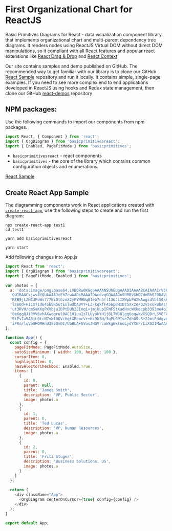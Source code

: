 # First Organizational Chart for ReactJS

Basic Primitives Diagrams for React - data visualization component library that implements organizational chart and multi-parent dependency tree diagrams. It renders nodes using ReactJS Virtual DOM without direct DOM manipulations, so it compliant with all React features and popular react extensions like [React Drag & Drop](http://react-dnd.github.io/react-dnd/about) and [React Context](https://reactjs.org/docs/context.html)

Our site contains samples and demo published on GitHub. The recommended way to get familiar with our library is to clone our GitHub [React Sample](https://github.com/BasicPrimitives/react) repository and run it locally. It contains simple, single-page examples. If you need to see more complex end to end applications developed in ReactJS using hooks and Redux state management, then clone our GitHub [react-demos](https://github.com/BasicPrimitives/react-demo) repository

## NPM packages:
Use the following commands to import our components from npm packages. 
```JavaScript
import React, { Component } from 'react';
import { OrgDiagram } from 'basicprimitivesreact';
import { Enabled, PageFitMode } from 'basicprimitives';
```
* `basicprimitivesreact` - react components
* `basicprimitives` - the core of the library which contains common configuration objects and enumerations.

[React Sample](../src/components/Samples/FirstOrganizationalChart.js)

## Create React App Sample
The diagramming components work in React applications created with [`create-react-app`](https://facebook.github.io/create-react-app/), use the following steps to create and run the first diagram:

```
npx create-react-app test1
cd test1

yarn add basicprimitivesreact

yarn start
```

Add following changes into App.js

```JavaScript
import React from 'react';
import { OrgDiagram } from 'basicprimitivesreact';
import { PageFitMode, Enabled } from 'basicprimitives';
 
var photos = {
  a: 'data:image/png;base64,iVBORw0KGgoAAAANSUhEUgAAADIAAAA8CAIAAACrV36WAAAAAXNSR0IArs4c6QAAAARn' + 
  'QU1BAACxjwv8YQUAAAAJcEhZcwAADsMAAA7DAcdvqGQAAAGnSURBVGhD7dnBbQJBDAVQk1o2QjlQwKYGzpSwKQfq4IxIC' + 
  'RTB9jLZHCJFwWv7/7EiDt6zmX2yPYMHNq01eb7n5flI36JiIXWpbFW2kAwgsdVblS0kA0hs9db/ZWs+vW/Wno9PxPE3dh' + 
  'ls6Od+HI1XT1d64Sb8R5utEulwdbA8VY+LZ/kqkfF456pBHxDz5Xxze/p2vsxukBbAshTVOE0PO4B2cUlWKrgUTKsrV0e' + 
  'ut3RVU/cm5aKKqPXVbjuIDPtDUh2JImq1+jmjkupIFNFStXadHncWXkecpb3393me4oJZnionXyjLV6W4QFZEleHCWNG+' + 
  '0eKggQJiRVV6vhAXwoqrul0AC1H1uuIsTLUyukYH1jBL7WJ8lgq6oqwkVXSQDrLSVEFXjJWoirlCrFRVyBVhJasirgCr6' + 
  '5tEv7a5A5jL0tcN7vNl9OVcHqtXRbocVr+Kc9k3H/3qPL69Ise7dh0SsS+2JmtFddgvdy/gGbY7Jdp2GRcyrlu1BfUjxt' + 
  'iPRm/lqVbGHOMHnU39zQm0I/UbBLA+GVosJHGVrcoWkgEktnoLydYXkF/LiXG21MwAAAAASUVORK5CYII='
};
 
function App() {
  const config = {
    pageFitMode: PageFitMode.AutoSize,
    autoSizeMinimum: { width: 100, height: 100 },
    cursorItem: 0,
    highlightItem: 0,
    hasSelectorCheckbox: Enabled.True,
    items: [
      {
        id: 0,
        parent: null,
        title: 'James Smith',
        description: 'VP, Public Sector',
        image: photos.a
      },
      {
        id: 1,
        parent: 0,
        title: 'Ted Lucas',
        description: 'VP, Human Resources',
        image: photos.a
      },
      {
        id: 2,
        parent: 0,
        title: 'Fritz Stuger',
        description: 'Business Solutions, US',
        image: photos.a
      }
    ]
  };
 
  return (
    <div className="App">
      <OrgDiagram centerOnCursor={true} config={config} />
    </div>
  );
}
 
export default App;
```
